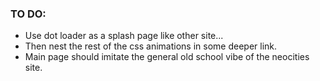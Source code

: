 ### TO DO:

- Use dot loader as a splash page like other site...
- Then nest the rest of the css animations in some deeper link.
- Main page should imitate the general old school vibe of the neocities site.
